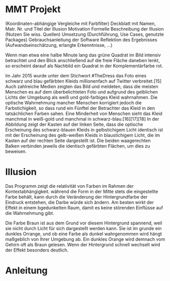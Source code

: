 # MMT Projekt
(Koordinaten-abhängige Vergleiche mit Farbfilter)
Deckblatt mit Namen, Matr. Nr. und Titel der Illusion
Motivation
Formelle Beschreibung der Illusion (Nutzen Sie wiss. Quellen)
Umsetzung (Durchführung, Use Cases, genutzte Packages)
Gebrauchsanleitung der Software
Reflektion des Ergebnisses (Aufwandseinschätzung, erlangte Erkenntnisse, …)


Wenn man etwa eine halbe Minute lang das grüne Quadrat im Bild intensiv betrachtet und den Blick anschließend auf die freie Fläche daneben lenkt, so erscheint darauf als Nachbild ein Quadrat in der Komplementärfarbe rot.

Im Jahr 2015 wurde unter dem Stichwort #TheDress das Foto eines schwarz und blau gefärbten Kleids millionenfach auf Twitter verbreitet.[15] Auch zahlreiche Medien zeigten das Bild und meldeten, dass die meisten Menschen es auf dem überbelichteten Foto und aufgrund des gelblichen Lichts der Umgebung als weiß und gold-farbiges Kleid wahrnahmen. Die optische Wahrnehmung mancher Menschen korrigiert jedoch die Farbstichigkeit, so dass rund ein Fünftel der Betrachter das Kleid in den tatsächlichen Farben sahen. Eine Minderheit von Menschen sieht das Kleid manchmal in weiß-gold und manchmal in schwarz-blau.[16][17][18] In der Abbildung zeigt der Kasten auf der linken Seite, dass die optische Erscheinung des schwarz-blauen Kleids in gelbstichigem Licht identisch ist mit der Erscheinung des gelb-weißen Kleids in blaustichigem Licht, die im Kasten auf der rechten Seite dargestellt ist. Die beiden waagerechten Balken verbinden jeweils die identisch gefärbten Flächen, um dies zu beweisen. 


# Illusion
Das Programm zeigt die relativität von Farben im Rahmen der Kontextabhängigkeit.
während die Form in der Mitte stets die eingestellte Farbe behält, kann durch die Veränderung der Hintergrundfarbe der Eindruck entstehen, die Darbe würde sich ändern.
Am besten wirkt der Effekt in einem bgedunkelten Raum, damit es keine störenden Einflüsse auf die Wahrnehmung gibt.

Die Farbe Braun ist aus dem Grund vor diesem Hintergrund spannend, weil sie nicht durch Licht für sich dargestellt werden kann. Sie ist im grunde ein dunkles Orrange, und ob eine Farbe als dunkel wahrgenommen wird hängt maßgeblich von Ihrer Umgebung ab. Ein dunkles Orange wird demnach vom Gehirn oft als Braun gelesen.
Wenn der Hintergrund schnell wechselt wird der Effekt besonders deutlich.

# Anleitung

